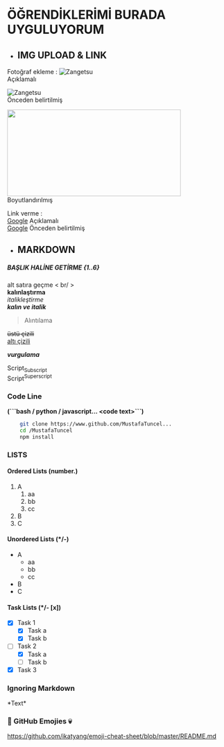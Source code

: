 # ÖĞRENDİKLERİMİ BURADA UYGULUYORUM

* ## IMG UPLOAD & LINK
Fotoğraf ekleme :
![Zangetsu](https://user-images.githubusercontent.com/114073869/194291123-13de67b5-139d-4106-9347-cd46b130e4b7.jpg) <br/>  Açıklamalı 

![Zangetsu] <br/> Önceden belirtilmiş

<img src="https://user-images.githubusercontent.com/114073869/194291123-13de67b5-139d-4106-9347-cd46b130e4b7.jpg" width="400" height="200"> <br/> Boyutlandırılmış

Link verme : <br/> [Google](https://www.google.com) Açıklamalı <br/> [Google] Önceden belirtilmiş <br/>



* ## MARKDOWN
##### BAŞLIK HALİNE GETİRME \{1..6}

alt satıra geçme < br/ > <br/> **kalınlaştırma** <br/> *italikleştirme* <br/> ***kalın ve italik*** <br/> 

> Alıntılama

~~üstü çizili~~ <br/>
<ins>altı çizili<ins> <br/>

**_vurgulama_** <br/>

Script<sub>Subscript</sub> <br/>
Script<sup>Superscript</sup> <br/>

### Code Line
**(\```bash / python / javascript...
\<code text>\```)**
````bash
    git clone https://www.github.com/MustafaTuncel...
    cd /MustafaTuncel
    npm install
````


### LISTS
  
#### Ordered Lists (number.)
1. A
    1. aa
    2. bb
    3. cc
2. B
3. C

#### Unordered Lists (*/-)
* A
    * aa
    * bb
    * cc
* B
* C
  
#### Task Lists (*/- [x])
* [X] Task 1
    * [X] Task a
    * [X] Task b
* [ ] Task 2
    * [X] Task a
    * [ ] Task b
* [X] Task 3

### Ignoring Markdown
\*Text\*

### :ghost: GitHub Emojies :skull:
https://github.com/ikatyang/emoji-cheat-sheet/blob/master/README.md




  
[Google]: https://www.google.com.tr
[Zangetsu]: https://user-images.githubusercontent.com/114073869/194291123-13de67b5-139d-4106-9347-cd46b130e4b7.jpg
